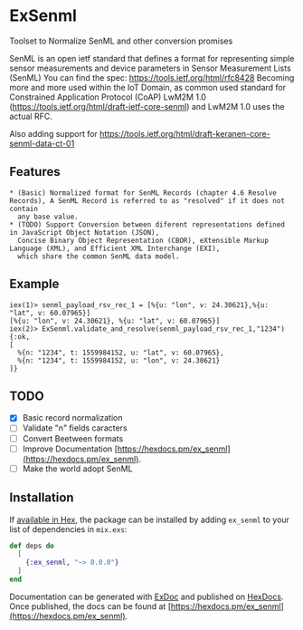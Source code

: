 # ExSenml

Toolset to Normalize SenML and other conversion promises  

  SenML is an open ietf standard that defines a format for representing simple sensor
   measurements and device parameters in Sensor Measurement Lists (SenML)
  You can find the spec: https://tools.ietf.org/html/rfc8428
  Becoming more and more used within the IoT Domain, as common used standard for Constrained Application Protocol (CoAP)
  LwM2M 1.0 (https://tools.ietf.org/html/draft-ietf-core-senml) and LwM2M 1.0 uses the actual RFC.

  Also adding support for https://tools.ietf.org/html/draft-keranen-core-senml-data-ct-01 

  ## Features

    * (Basic) Normalized format for SenML Records (chapter 4.6 Resolve Records), A SenML Record is referred to as "resolved" if it does not contain
      any base value.
    * (TODO) Support Conversion between diferent representations defined in JavaScript Object Notation (JSON), 
      Concise Binary Object Representation (CBOR), eXtensible Markup Language (XML), and Efficient XML Interchange (EXI), 
      which share the common SenML data model. 

  ## Example 

    iex(1)> senml_payload_rsv_rec_1 = [%{u: "lon", v: 24.30621},%{u: "lat", v: 60.07965}]
    [%{u: "lon", v: 24.30621}, %{u: "lat", v: 60.07965}]
    iex(2)> ExSenml.validate_and_resolve(senml_payload_rsv_rec_1,"1234")
    {:ok,
    [
      %{n: "1234", t: 1559984152, u: "lat", v: 60.07965},
      %{n: "1234", t: 1559984152, u: "lon", v: 24.30621}
    ]}

  ## TODO 

  - [x] Basic record normalization
  - [ ] Validate "n" fields caracters
  - [ ] Convert Beetween formats
  - [ ] Improve Documentation [https://hexdocs.pm/ex_senml](https://hexdocs.pm/ex_senml).
  - [ ] Make the world adopt SenML

## Installation

If [available in Hex](https://hex.pm/docs/publish), the package can be installed
by adding `ex_senml` to your list of dependencies in `mix.exs`:

```elixir
def deps do
  [
    {:ex_senml, "~> 0.0.0"}
  ]
end
```

Documentation can be generated with [ExDoc](https://github.com/elixir-lang/ex_doc)
and published on [HexDocs](https://hexdocs.pm). Once published, the docs can
be found at [https://hexdocs.pm/ex_senml](https://hexdocs.pm/ex_senml).

